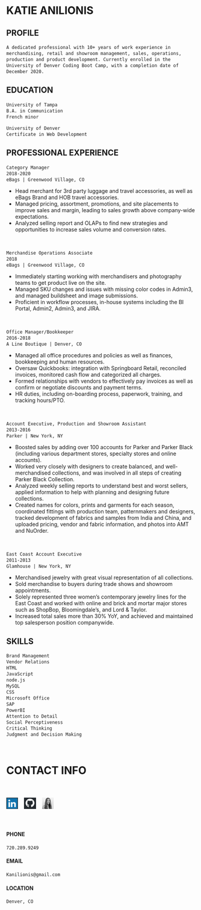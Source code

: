 # KATIE	ANILIONIS

## PROFILE

```
A dedicated professional with 10+ years of work experience in merchandising, retail and showroom management, sales, operations, production and product development. Currently enrolled in the University of Denver Coding Boot Camp, with a completion date of December 2020.
```

## EDUCATION
```
University of Tampa
B.A. in	Communication
French minor
```
```
University of Denver
Certificate	in Web Development
```

## PROFESSIONAL	EXPERIENCE

```
Category Manager
2018-2020
eBags | Greenwood Village, CO
```




- Head merchant for 3rd party luggage and travel accessories, as well as eBags Brand and HOB travel accessories.
- Managed pricing, assortment, promotions, and site placements to improve sales and margin, leading to sales growth above company-wide expectations.
- Analyzed selling report and OLAPs to find new strategies and opportunities to increase sales volume and conversion rates.

<br>

```
Merchandise Operations Associate
2018
eBags | Greenwood Village, CO
```
- Immediately starting working with merchandisers and photography teams to get product live on the site.
- Managed SKU changes and issues with missing color codes in Admin3, and managed buildsheet and image submissions.
- Proficient in workflow processes, in-house systems including the BI Portal, Admin2, Admin3, and JIRA.

<br>

```
Office Manager/Bookkeeper
2016-2018
A Line Boutique | Denver, CO
```
- Managed all office procedures and policies as well as finances, bookkeeping and human resources.
- Oversaw Quickbooks: integration with Springboard Retail, reconciled invoices, monitored cash flow and categorized all charges.
- Formed relationships with vendors to effectively pay invoices as well as confirm or negotiate discounts and payment terms.
- HR duties, including on-boarding process, paperwork, training, and tracking hours/PTO.

<br>

```
Account Executive, Production and Showroom Assistant 
2013-2016
Parker | New York, NY
```

- Boosted sales by adding over 100 accounts for Parker and Parker Black (including various department stores, specialty stores and online accounts).
- Worked very closely with designers to create balanced, and well-merchandised collections, and was involved in all steps of creating Parker Black Collection.
- Analyzed weekly selling reports to understand best and worst sellers, applied information to help with planning and designing future collections.
- Created names for colors, prints and garments for each season, coordinated fittings with production team, patternmakers and designers, tracked development of fabrics and samples from India and China, and uploaded pricing, vendor and fabric information, and photos into AMT and NuOrder.

<br>

```
East Coast Account Executive
2011-2013
Glamhouse | New York, NY
```
- Merchandised jewelry with great visual representation of all collections.
- Sold merchandise to buyers during trade shows and showroom appointments.
- Solely represented three women’s contemporary jewelry lines for the East Coast and worked with online and brick and mortar major stores such as ShopBop,
    Bloomingdale’s, and Lord & Taylor.
- Increased total sales more than 30% YoY, and achieved and maintained top
    salesperson position companywide.

## SKILLS
```
Brand Management
Vendor Relations
HTML
JavaScript
node.js
MySQL
CSS
Microsoft Office
SAP
PowerBI
Attention to Detail
Social Perceptiveness
Critical Thinking
Judgment and Decision Making
```
<br>

# CONTACT INFO
<br>

#### [<img src="linkedin.png" height="30px" alt="find me on LinkedIn">](https://www.linkedin.com/in/katie-anilionis-4720258a/ "LinkedIn") &nbsp; &nbsp; [<img src="github.png" height="30px">](https://www.github.com/kanilionis "GitHub") &nbsp; &nbsp; [<img src="selfie.png" height="30px">](https://kanilionis.github.io/PortfolioSite/ "portfolio site")

<br>

#### PHONE
```
720.289.9249
```
#### EMAIL
```
Kanilionis@gmail.com
```
#### LOCATION
```
Denver,	CO
```




